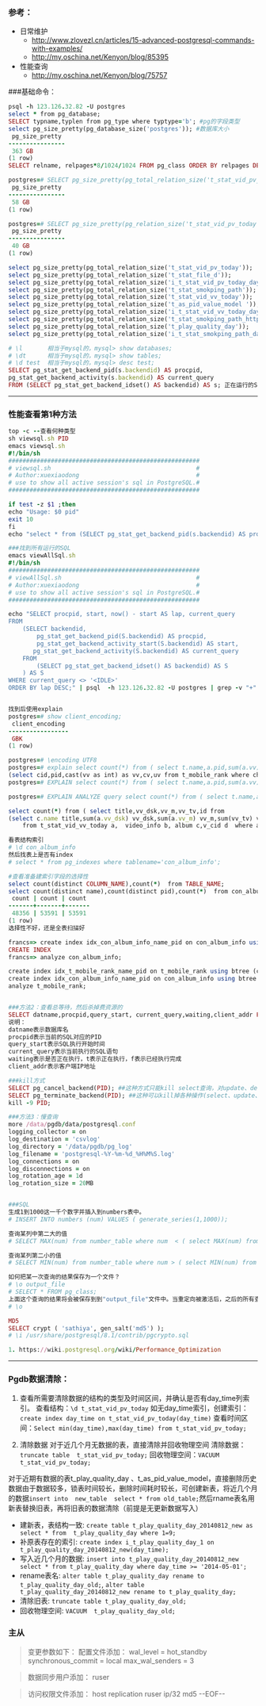 ### 参考：
- 日常维护
    - http://www.zlovezl.cn/articles/15-advanced-postgresql-commands-with-examples/
    - http://my.oschina.net/Kenyon/blog/85395
- 性能查询
    - http://my.oschina.net/Kenyon/blog/75757

###基础命令：
```ruby
psql -h 123.126.32.82 -U postgres
select * from pg_database;
SELECT typname,typlen from pg_type where typtype='b'; #pg的字段类型
select pg_size_pretty(pg_database_size('postgres')); #数据库大小
 pg_size_pretty 
----------------
 363 GB
(1 row)
SELECT relname, relpages*8/1024/1024 FROM pg_class ORDER BY relpages DESC; #数据库中的表的物理大小，relpages - 关系页数（默认情况下一个页大小是8kb）

postgres=# SELECT pg_size_pretty(pg_total_relation_size('t_stat_vid_pv_today')); 包含索引
 pg_size_pretty 
----------------
 58 GB
(1 row)

postgres=# SELECT pg_size_pretty(pg_relation_size('t_stat_vid_pv_today')); 不包含索引
 pg_size_pretty 
----------------
 40 GB
(1 row)

select pg_size_pretty(pg_total_relation_size('t_stat_vid_pv_today'));
select pg_size_pretty(pg_total_relation_size('t_stat_file_d'));
select pg_size_pretty(pg_total_relation_size('i_t_stat_vid_pv_today_day_time'));
select pg_size_pretty(pg_total_relation_size('t_stat_smokping_path'));
select pg_size_pretty(pg_total_relation_size('t_stat_vid_vv_today'));
select pg_size_pretty(pg_total_relation_size('t_as_pid_value_model '));
select pg_size_pretty(pg_total_relation_size('i_t_stat_vid_vv_today_day_time_vid'));
select pg_size_pretty(pg_total_relation_size('t_stat_smokping_path_http'));
select pg_size_pretty(pg_total_relation_size('t_play_quality_day'));
select pg_size_pretty(pg_total_relation_size('i_t_stat_smokping_path_day_time_hour'));

# \l       相当于mysql的，mysql> show databases;
# \dt      相当于mysql的，mysql> show tables;
# \d test  相当于mysql的，mysql> desc test;  
SELECT pg_stat_get_backend_pid(s.backendid) AS procpid,
pg_stat_get_backend_activity(s.backendid) AS current_query
FROM (SELECT pg_stat_get_backend_idset() AS backendid) AS s; 正在运行的SQL
```

----

### 性能查看第1种方法
```ruby
top -c --查看何种类型
sh viewsql.sh PID
emacs viewsql.sh
#!/bin/sh
######################################################
# viewsql.sh                                         #
# Author:xuexiaodong                                 #
# use to show all active session's sql in PostgreSQL.#
######################################################

if test -z $1 ;then
echo "Usage: $0 pid"
exit 10
fi
echo "select * from (SELECT pg_stat_get_backend_pid(s.backendid) AS procpid, pg_stat_get_backend_activity(s.backendid) AS current_query FROM (SELECT pg_stat_get_backend_idset() AS backendid) AS s) as querystring where procpid=$1;" | psql  -h 123.126.32.82 -U postgres

###找到所有运行的SQL
emacs viewAllSql.sh
#!/bin/sh
######################################################
# viewAllSql.sh                                      #
# Author:xuexiaodong                                 #
# use to show all active session's sql in PostgreSQL.#
######################################################

echo "SELECT procpid, start, now() - start AS lap, current_query 
FROM 
    (SELECT backendid, 
        pg_stat_get_backend_pid(S.backendid) AS procpid, 
        pg_stat_get_backend_activity_start(S.backendid) AS start, 
       pg_stat_get_backend_activity(S.backendid) AS current_query 
    FROM 
        (SELECT pg_stat_get_backend_idset() AS backendid) AS S 
    ) AS S 
WHERE current_query <> '<IDLE>' 
ORDER BY lap DESC;" | psql  -h 123.126.32.82 -U postgres | grep -v "+"


找到后使用explain 
postgres=# show client_encoding;
 client_encoding 
-----------------
 GBK
(1 row)

postgres=# \encoding UTF8
postgres=# explain select count(*) from ( select t.name,a.pid,sum(a.vv) vv,sum(a.cv) cv,sum(a.uv) uv from 
(select cid,pid,cast(vv as int) as vv,cv,uv from t_mobile_rank where ch  in ('04','06') and day_time>='20140730' and  day_time<='20140730') a left join (select c.name,cast(c.pid as VARCHAR) as pid from con_album_info c) t on a.pid=t.pid left join (select cast (id as VARCHAR) as id from meta_cid) b on a.cid=b.id where (b.id ='rootvv' or  'rootvv'='rootvv')    and t.name like '%奔跑吧少年%' group by t.name,a.pid  order by vv desc) asdf;
postgres=# EXPLAIN select count(*) from ( select t.name,a.pid,sum(a.vv) vv,sum(a.cv) cv,sum(a.uv) uv from (select cid,pid,cast(vv as int) as vv,cv,uv from t_mobile_rank where ch not in ('04','06') and day_time>='20140721' and  day_time<='20140721') a left join (select c.name,cast(c.pid as VARCHAR) as pid from con_album_info c) t on a.pid=t.pid left join (select cast (id as VARCHAR) as id from meta_cid) b on a.cid=b.id where (b.id ='rootvv' or  'rootvv'='rootvv') and t.name like '%我们一起来%' group by t.name,a.pid  order by vv desc) asdf;

postgres=# EXPLAIN ANALYZE query select count(*) from ( select t.name,a.pid,sum(a.vv) vv,sum(a.cv) cv,sum(a.uv) uv from (select cid,pid,cast(vv as int) as vv,cv,uv from t_mobile_rank where ch not in ('04','06') and day_time>='20140721' and  day_time<='20140721') a left join (select c.name,cast(c.pid as VARCHAR) as pid from con_album_info c) t on a.pid=t.pid left join (select cast (id as VARCHAR) as id from meta_cid) b on a.cid=b.id where (b.id ='rootvv' or  'rootvv'='rootvv') and t.name like '%我们一起来%' group by t.name,a.pid  order by vv desc) asdf;

select count(*) from ( select title,vv_dsk,vv_m,vv_tv,id from
(select c.name title,sum(a.vv_dsk) vv_dsk,sum(a.vv_m) vv_m,sum(vv_tv) vv_tv,0 id 
	from t_stat_vid_vv_today a,  video_info b, album c,v_cid d  where a.day_time >= '20140717' and a.day_time <=

看表结构索引
# \d con_album_info
然后找表上是否有index
# select * from pg_indexes where tablename='con_album_info';

#查看准备建索引字段的选择性
select count(distinct COLUMN_NAME),count(*)  from TABLE_NAME;
select count(distinct name),count(distinct pid),count(*)  from con_album_info;
 count | count | count 
-------+-------+-------
 48356 | 53591 | 53591
(1 row)
选择性不好，还是全表扫描好

francs=> create index idx_con_album_info_name_pid on con_album_info using btree ( name, pid);
CREATE INDEX
francs=> analyze con_album_info;

create index idx_t_mobile_rank_name_pid on t_mobile_rank using btree (cid,pid,vv,cv,uv,ch,day_time);
create index idx_con_album_info_name_pid on con_album_info using btree ( name, pid);
analyze t_mobile_rank;


###方法2：查看总等待，然后杀掉费资源的
SELECT datname,procpid,query_start, current_query,waiting,client_addr FROM pg_stat_activity WHERE waiting='t';
说明：
datname表示数据库名
procpid表示当前的SQL对应的PID
query_start表示SQL执行开始时间
current_query表示当前执行的SQL语句
waiting表示是否正在执行，t表示正在执行，f表示已经执行完成
client_addr表示客户端IP地址

###kill方式
SELECT pg_cancel_backend(PID); ##这种方式只能kill select查询，对update、delete 及DML不生效)
SELECT pg_terminate_backend(PID); ##这种可以kill掉各种操作(select、update、delete、drop等)操作
kill -9 PID;

###方法3：慢查询
more /data/pgdb/data/postgresql.conf
logging_collector = on
log_destination = 'csvlog'
log_directory = '/data/pgdb/pg_log'
log_filename = 'postgresql-%Y-%m-%d_%H%M%S.log'
log_connections = on
log_disconnections = on
log_rotation_age = 1d
log_rotation_size = 20MB


###SQL
生成1到1000这一千个数字并插入到numbers表中。
# INSERT INTO numbers (num) VALUES ( generate_series(1,1000));

查询某列中第二大的值
# SELECT MAX(num) from number_table where num  < ( select MAX(num) from number_table );

查询某列第二小的值
# SELECT MIN(num) from number_table where num > ( select MIN(num) from number_table );

如何把某一次查询的结果保存为一个文件？
# \o output_file
# SELECT * FROM pg_class;
上面这个查询的结果将会被保存到到"output_file"文件中。当重定向被激活后，之后的所有查询都不再会把结果 打印在屏幕上了。如果要再次打开屏幕输出，需要再执行一次不带任何参数的 o 命令。
# \o

MD5
SELECT crypt ( 'sathiya', gen_salt('md5') );
# \i /usr/share/postgresql/8.1/contrib/pgcrypto.sql

1. https://wiki.postgresql.org/wiki/Performance_Optimization

```

------

### Pgdb数据清除：

1. 查看所需要清除数据的结构的类型及时间区间，并确认是否有day_time列索引。
查看结构：`\d t_stat_vid_pv_today`
如无day_time索引，创建索引：`create index day_time on t_stat_vid_pv_today(day_time)`
查看时间区间：`Select min(day_time),max(day_time) from t_stat_vid_pv_today;`

2. 清除数据
对于近几个月无数据的表，直接清除并回收物理空间
清除数据：`truncate table  t_stat_vid_pv_today;`
回收物理空间：`VACUUM  t_stat_vid_pv_today;`

对于近期有数据的表t_play_quality_day 、t_as_pid_value_model，直接删除历史数据由于数据较多，锁表时间较长，删除时间耗时较长，可创建新表，将近几个月的数据`insert into  new_table  select * from old_table;`然后rname表名用新表替换旧表，再将旧表的数据清除（前提是无更新数据写入）
- 建新表，表结构一致: `create table t_play_quality_day_20140812_new as select * from  t_play_quality_day where 1=9;`
- 补原表存在的索引: `create index i_t_play_quality_day_1 on t_play_quality_day_20140812_new(day_time); `
- 写入近几个月的数据: `insert into t_play_quality_day_20140812_new select * from t_play_quality_day where day_time >= '2014-05-01';`
- rename表名: `alter table t_play_quality_day rename to t_play_quality_day_old;`, `alter table t_play_quality_day_20140812_new rename to t_play_quality_day;`
- 清除旧表: `truncate table t_play_quality_day_old;` 
- 回收物理空间: `VACUUM  t_play_quality_day_old;`

### 主从
> 变更参数如下：
> 配置文件添加：
> wal_level = hot_standby
> synchronous_commit = local
> max_wal_senders = 3

> 数据同步用户添加：
> ruser

> 访问权限文件添加：
> host   replication     ruser     ip/32		md5
--EOF--